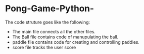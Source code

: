 # Pong-Game-Python-

The code struture goes like the following:
* The main file connects all the other files.
* The Ball file contains code of manupulating the ball.
* paddle file contains code for creating and controlling paddles.
* score file tracks the user score

